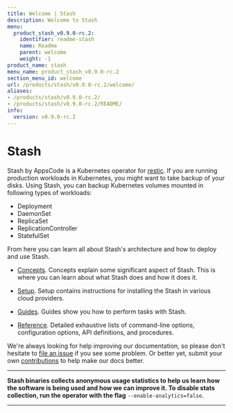```yaml
---
title: Welcome | Stash
description: Welcome to Stash
menu:
  product_stash_v0.9.0-rc.2:
    identifier: readme-stash
    name: Readme
    parent: welcome
    weight: -1
product_name: stash
menu_name: product_stash_v0.9.0-rc.2
section_menu_id: welcome
url: /products/stash/v0.9.0-rc.2/welcome/
aliases:
- /products/stash/v0.9.0-rc.2/
- /products/stash/v0.9.0-rc.2/README/
info:
  version: v0.9.0-rc.2
---
```


# Stash
 Stash by AppsCode is a Kubernetes operator for [restic](https://restic.net). If you are running production workloads in Kubernetes, you might want to take backup of your disks. Using Stash, you can backup Kubernetes volumes mounted in following types of workloads:

- Deployment
- DaemonSet
- ReplicaSet
- ReplicationController
- StatefulSet

From here you can learn all about Stash's architecture and how to deploy and use Stash.

- [Concepts](/products/stash/v0.9.0-rc.2/concepts/). Concepts explain some significant aspect of Stash. This is where you can learn about what Stash does and how it does it.

- [Setup](/products/stash/v0.9.0-rc.2/setup/). Setup contains instructions for installing
  the Stash in various cloud providers.

- [Guides](/products/stash/v0.9.0-rc.2/guides/latest/). Guides show you how to perform tasks with Stash.

- [Reference](/products/stash/v0.9.0-rc.2/reference/). Detailed exhaustive lists of
command-line options, configuration options, API definitions, and procedures.

We're always looking for help improving our documentation, so please don't hesitate to [file an issue](https://github.com/stashed/stash/issues/new) if you see some problem. Or better yet, submit your own [contributions](/products/stash/v0.9.0-rc.2/CONTRIBUTING) to help
make our docs better.

---

**Stash binaries collects anonymous usage statistics to help us learn how the software is being used and how we can improve it. To disable stats collection, run the operator with the flag** `--enable-analytics=false`.

---

